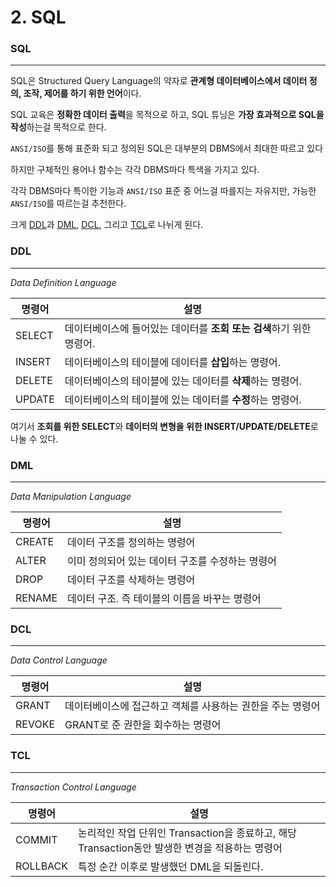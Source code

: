 # 2. SQL

### SQL

---

SQL은 Structured Query Language의 약자로 **관계형 데이터베이스에서 데이터 정의, 조작, 제어를 하기 위한 언어**이다.

SQL 교육은 **정확한 데이터 출력**을 목적으로 하고, SQL 튜닝은 **가장 효과적으로 SQL을 작성**하는걸 목적으로 한다.



`ANSI/ISO`를 통해 표준화 되고 정의된 SQL은 대부분의 DBMS에서 최대한 따르고 있다

하지만 구체적인 용어나 함수는 각각 DBMS마다 특색을 가지고 있다.



각각 DBMS마다 특이한 기능과 `ANSI/ISO` 표준 중 어느걸 따를지는 자유지만, 가능한 `ANSI/ISO`를 따르는걸 추천한다.



크게 [DDL](#DDL)과 [DML](#DML), [DCL](#DCL), 그리고 [TCL](#TCL)로 나뉘게 된다.



### DDL

---

*Data Definition Language*

| 명령어 | 설명                                                         |
| ------ | ------------------------------------------------------------ |
| SELECT | 데이터베이스에 들어있는 데이터를 **조회 또는 검색**하기 위한 명령어. |
| INSERT | 데이터베이스의 테이블에 데이터를 **삽입**하는 명령어.            |
| DELETE | 데이터베이스의 테이블에 있는 데이터를 **삭제**하는 명령어.       |
| UPDATE | 데이터베이스의 테이블에 있는 데이터를 **수정**하는 명령어.       |

여기서 **조회를 위한 SELECT**와 **데이터의 변형을 위한 INSERT/UPDATE/DELETE**로 나눌 수 있다.



### DML

---

*Data Manipulation Language*

| 명령어 | 설명                                             |
| ------ | ------------------------------------------------ |
| CREATE | 데이터 구조를 정의하는 명령어                    |
| ALTER  | 이미 정의되어 있는 데이터 구조를 수정하는 명령어 |
| DROP   | 데이터 구조를 삭제하는 명령어                    |
| RENAME | 데이터 구조. 즉 테이블의 이름을 바꾸는 명령어    |



### DCL

---

*Data Control Language*

| 명령어 | 설명                                                       |
| ------ | ---------------------------------------------------------- |
| GRANT  | 데이터베이스에 접근하고 객체를 사용하는 권한을 주는 명령어 |
| REVOKE | GRANT로 준 권한을 회수하는 명령어                          |



### TCL

---

*Transaction Control Language*

| 명령어   | 설명                                                         |
| -------- | ------------------------------------------------------------ |
| COMMIT   | 논리적인 작업 단위인 Transaction을 종료하고, 해당 Transaction동안 발생한 변경을 적용하는 명령어 |
| ROLLBACK | 특정 순간 이후로 발생했던 DML을 되돌린다.                    |

